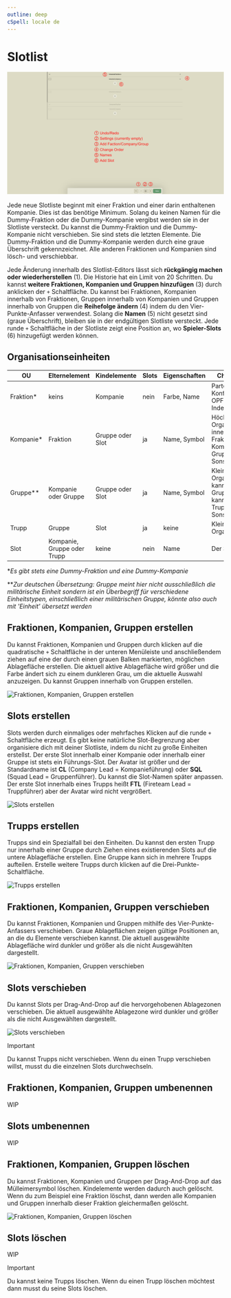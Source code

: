 ```yaml
---
outline: deep
cSpell: locale de
---
```


# Slotlist

![Slotliste Überblick](../images/slotlist/slotlist-overview.png "Slotliste Überblick")

Jede neue Slotliste beginnt mit einer Fraktion und einer darin enthaltenen Kompanie. Dies ist das benötige Minimum. Solang du keinen Namen für die Dummy-Fraktion oder die Dummy-Kompanie vergibst werden sie in der Slotliste versteckt. Du kannst die Dummy-Fraktion und die Dummy-Kompanie nicht verschieben. Sie sind stets die letzten Elemente. Die Dummy-Fraktion und die Dummy-Kompanie werden durch eine graue Überschrift gekennzeichnet. Alle anderen Fraktionen und Kompanien sind lösch- und verschiebbar.

Jede Änderung innerhalb des Slotlist-Editors lässt sich **rückgängig machen oder wiederherstellen** (1). Die Historie hat ein Limit von 20 Schritten. Du kannst **weitere Fraktionen, Kompanien und Gruppen hinzufügen** (3) durch anklicken der `+` Schaltfläche. Du kannst bei Fraktionen, Kompanien innerhalb von Fraktionen, Gruppen innerhalb von Kompanien und Gruppen innerhalb von Gruppen die **Reihefolge ändern** (4) indem du den Vier-Punkte-Anfasser verwendest. Solang die **Namen** (5) nicht gesetzt sind (graue Überschrift), bleiben sie in der endgültigen Slotliste versteckt. Jede runde `+` Schaltfläche in der Slotliste zeigt eine Position an, wo **Spieler-Slots** (6) hinzugefügt werden können.

## Organisationseinheiten

| OU        | Elternelement               | Kindelemente     | Slots | Eigenschaften   | Charakteristiken |
| ---       | ------                      | --------         | ----- | ----------      | --------------- |
| Fraktion* | keins                       | Kompanie         | nein  | Farbe, Name     | Parteien, die Teil des Konflikts sind, wie OPFOR, BLUFOR, Independant |
| Kompanie* | Fraktion                    | Gruppe oder Slot | ja    | Name, Symbol    | Höchste Organisationseinheit innerhalb einer Fraktion; kann Kompanie, Zug, Gruppe, Trupp oder Sonstiges sein |
| Gruppe**  | Kompanie oder Gruppe        | Gruppe oder Slot | ja    | Name, Symbol    | Kleinere/Mittlere Organisationseinheit; kann weitere Gruppen beinhalten; kann Zug, Gruppe, Trupp oder Sonstiges sein |
| Trupp     | Gruppe                      | Slot             | ja    | keine           | Kleinste Organisationseinheit |
| Slot      | Kompanie, Gruppe oder Trupp | keine            | nein  | Name            | Der Slot des Spielers |

\**Es gibt stets eine Dummy-Fraktion und eine Dummy-Kompanie*

\*\**Zur deutschen Übersetzung: Gruppe meint hier nicht ausschließlich die militärische Einheit sondern ist ein Überbegriff für verschiedene Einheitstypen, einschließlich einer militärischen Gruppe, könnte also auch mit 'Einheit' übersetzt werden*

## Fraktionen, Kompanien, Gruppen erstellen

Du kannst Fraktionen, Kompanien und Gruppen durch klicken auf die quadratische `+` Schaltfläche in der unteren Menüleiste und anschließendem ziehen auf eine der durch einen grauen Balken markierten, möglichen Ablagefläche erstellen. Die aktuell aktive Ablagefläche wird größer und die Farbe ändert sich zu einem dunkleren Grau, um die aktuelle Auswahl anzuzeigen. Du kannst Gruppen innerhalb von Gruppen erstellen.

![Fraktionen, Kompanien, Gruppen erstellen](../videos/slotlist/create-factions-companies-groups.gif "Fraktionen, Kompanien, Gruppen erstellen")

## Slots erstellen

Slots werden durch einmaliges oder mehrfaches Klicken auf die runde `+` Schaltfläche erzeugt. Es gibt keine natürliche Slot-Begrenzung aber organisiere dich mit deiner Slotliste, indem du nicht zu große Einheiten erstellst. Der erste Slot innerhalb einer Kompanie oder innerhalb einer Gruppe ist stets ein Führungs-Slot. Der Avatar ist größer und der Standardname ist **CL** (Company Lead = Kompanieführung) oder **SQL** (Squad Lead = Gruppenführer). Du kannst die Slot-Namen später anpassen. Der erste Slot innerhalb eines Trupps heißt **FTL** (Fireteam Lead = Truppführer) aber der Avatar wird nicht vergrößert.

![Slots erstellen](../videos/slotlist/create-slots.gif "Slots erstellen")

## Trupps erstellen

Trupps sind ein Spezialfall bei den Einheiten. Du kannst den ersten Trupp nur innerhalb einer Gruppe durch Ziehen eines existierenden Slots auf die untere Ablagefläche erstellen. Eine Gruppe kann sich in mehrere Trupps aufteilen. Erstelle weitere Trupps durch klicken auf die Drei-Punkte-Schaltfläche.

![Trupps erstellen](../videos/slotlist/create-fireteams.gif "Trupps erstellen")

## Fraktionen, Kompanien, Gruppen verschieben

Du kannst Fraktionen, Kompanien und Gruppen mithilfe des Vier-Punkte-Anfassers verschieben. Graue Ablageflächen zeigen gültige Positionen an, an die du Elemente verschieben kannst. Die aktuell ausgewählte Ablagefläche wird dunkler und größer als die nicht Ausgewählten dargestellt.

![Fraktionen, Kompanien, Gruppen verschieben](../videos/slotlist/move-factions-companies-groups.gif "Fraktionen, Kompanien, Gruppen verschieben")

## Slots verschieben

Du kannst Slots per Drag-And-Drop auf die hervorgehobenen Ablagezonen verschieben. Die aktuell ausgewählte Ablagezone wird dunkler und größer als die nicht Ausgewählten dargestellt.

![Slots verschieben](../videos/slotlist/move-slots.gif "Slots verschieben")

> [!IMPORTANT]
> Du kannst Trupps nicht verschieben. Wenn du einen Trupp verschieben willst, musst du die einzelnen Slots durchwechseln.

## Fraktionen, Kompanien, Gruppen umbenennen

WIP

## Slots umbenennen

WIP

## Fraktionen, Kompanien, Gruppen löschen

Du kannst Fraktionen, Kompanien und Gruppen per Drag-And-Drop auf das Mülleimersymbol löschen. Kindelemente werden dadurch auch gelöscht. Wenn du zum Beispiel eine Fraktion löschst, dann werden alle Kompanien und Gruppen innerhalb dieser Fraktion gleichermaßen gelöscht.

![Fraktionen, Kompanien, Gruppen löschen](../videos/slotlist/delete-factions-companies-groups.gif "Fraktionen, Kompanien, Gruppen löschen")

## Slots löschen

WIP

> [!IMPORTANT]
> Du kannst keine Trupps löschen. Wenn du einen Trupp löschen möchtest dann musst du seine Slots löschen.
